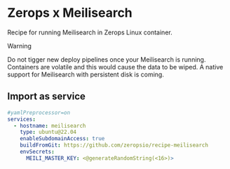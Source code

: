 # Zerops x Meilisearch
Recipe for running Meilisearch in Zerops Linux container.

> [!WARNING]
> Do not tigger new deploy pipelines once your Meilisearch is running.
> Containers are volatile and this would cause the data to be wiped.
> A native support for Meilisearch with persistent disk is coming.

## Import as service
```yaml
#yamlPreprocessor=on
services:
  - hostname: meilisearch
    type: ubuntu@22.04
    enableSubdomainAccess: true
    buildFromGit: https://github.com/zeropsio/recipe-meilisearch
    envSecrets:
      MEILI_MASTER_KEY: <@generateRandomString(<16>)>
```
